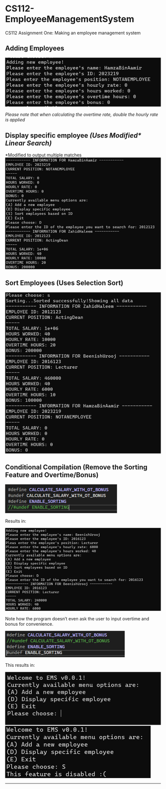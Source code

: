 # CS112-EmployeeManagementSystem
CS112 Assignment One: Making an employee management system
## Adding Employees
![Adding employees working example](images/Screenshot%202024-02-19%20120950.png)

*Please note that when calculating the overtime rate, double the hourly rate is applied* 

## Display specific employee *(Uses Modified\* Linear Search)*

*Modified to output multiple matches
![Displaying specific employees working example](images/Screenshot%202024-02-19%20121134.png)
 
## Sort Employees (Uses Selection Sort)
![Sorting employees working example](images/Screenshot%202024-02-19%20121300.png)
 
## Conditional Compilation (Remove the Sorting Feature and Overtime/Bonus)
![Conditional compilation disable overtime](images/Screenshot%202024-02-19%20121407.png)

Results in:

![Conditional compilation disable overtime result](images/Screenshot%202024-02-19%20121516.png)
 
Note how the program doesn’t even ask the user to input overtime and bonus for convenience.

![Conditional compilation disable sorting](images/Screenshot%202024-02-19%20121736.png)

This results in: 

![Conditional compilation disable sorting result](images/Screenshot%202024-02-19%20121814.png)
![Conditional compulation disable sorting illegal action result](images/Screenshot%202024-02-19%20121828.png)
 

---
